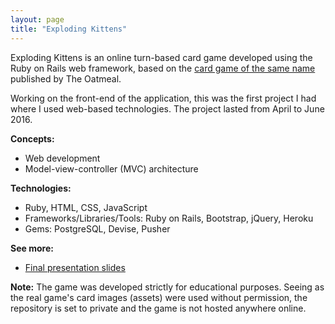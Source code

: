 ```yaml
---
layout: page
title: "Exploding Kittens"
---
```


Exploding Kittens is an online turn-based card game developed using
the Ruby on Rails web framework, based on the [card game of the same
name](https://explodingkittens.com) published by The Oatmeal.

Working on the front-end of the application, this was the first project I
had where I used web-based technologies. The project lasted from April to
June 2016.

**Concepts:**
* Web development
* Model-view-controller (MVC) architecture

**Technologies:**
* Ruby, HTML, CSS, JavaScript
* Frameworks/Libraries/Tools: Ruby on Rails, Bootstrap, jQuery, Heroku
* Gems: PostgreSQL, Devise, Pusher

**See more:**
* [Final presentation slides](https://goo.gl/uqdOK1)

**Note:** The game was developed strictly for educational purposes. Seeing as
the real game's card images (assets) were used without permission, the
repository is set to private and the game is not hosted anywhere online.
